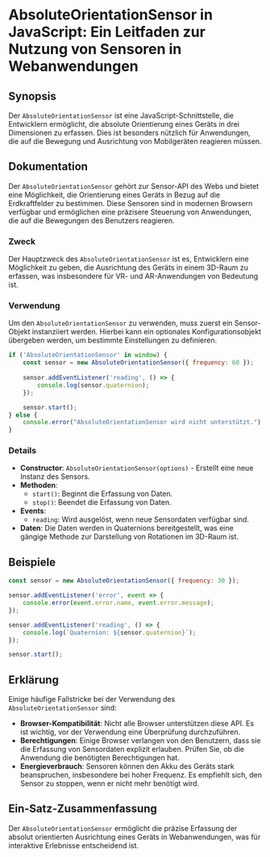 <!--
Meta Description: # AbsoluteOrientationSensor in JavaScript: Ein Leitfaden zur Nutzung von Sensoren in Webanwendungen ## Synopsis Der `AbsoluteOrientationSensor` ist ei...
Meta Keywords: die, absoluteorientationsensor, sensor, von, der
-->

# AbsoluteOrientationSensor in JavaScript: Ein Leitfaden zur Nutzung von Sensoren in Webanwendungen

## Synopsis
Der `AbsoluteOrientationSensor` ist eine JavaScript-Schnittstelle, die Entwicklern ermöglicht, die absolute Orientierung eines Geräts in drei Dimensionen zu erfassen. Dies ist besonders nützlich für Anwendungen, die auf die Bewegung und Ausrichtung von Mobilgeräten reagieren müssen.

## Dokumentation
Der `AbsoluteOrientationSensor` gehört zur Sensor-API des Webs und bietet eine Möglichkeit, die Orientierung eines Geräts in Bezug auf die Erdkraftfelder zu bestimmen. Diese Sensoren sind in modernen Browsern verfügbar und ermöglichen eine präzisere Steuerung von Anwendungen, die auf die Bewegungen des Benutzers reagieren.

### Zweck
Der Hauptzweck des `AbsoluteOrientationSensor` ist es, Entwicklern eine Möglichkeit zu geben, die Ausrichtung des Geräts in einem 3D-Raum zu erfassen, was insbesondere für VR- und AR-Anwendungen von Bedeutung ist.

### Verwendung
Um den `AbsoluteOrientationSensor` zu verwenden, muss zuerst ein Sensor-Objekt instanziiert werden. Hierbei kann ein optionales Konfigurationsobjekt übergeben werden, um bestimmte Einstellungen zu definieren.

```javascript
if ('AbsoluteOrientationSensor' in window) {
    const sensor = new AbsoluteOrientationSensor({ frequency: 60 });
    
    sensor.addEventListener('reading', () => {
        console.log(sensor.quaternion);
    });

    sensor.start();
} else {
    console.error("AbsoluteOrientationSensor wird nicht unterstützt.");
}
```

### Details
- **Constructor**: `AbsoluteOrientationSensor(options)` - Erstellt eine neue Instanz des Sensors.
- **Methoden**:
  - `start()`: Beginnt die Erfassung von Daten.
  - `stop()`: Beendet die Erfassung von Daten.
- **Events**:
  - `reading`: Wird ausgelöst, wenn neue Sensordaten verfügbar sind.
- **Daten**: Die Daten werden in Quaternions bereitgestellt, was eine gängige Methode zur Darstellung von Rotationen im 3D-Raum ist.

## Beispiele
```javascript
const sensor = new AbsoluteOrientationSensor({ frequency: 30 });

sensor.addEventListener('error', event => {
    console.error(event.error.name, event.error.message);
});

sensor.addEventListener('reading', () => {
    console.log(`Quaternion: ${sensor.quaternion}`);
});

sensor.start();
```

## Erklärung
Einige häufige Fallstricke bei der Verwendung des `AbsoluteOrientationSensor` sind:

- **Browser-Kompatibilität**: Nicht alle Browser unterstützen diese API. Es ist wichtig, vor der Verwendung eine Überprüfung durchzuführen.
- **Berechtigungen**: Einige Browser verlangen von den Benutzern, dass sie die Erfassung von Sensordaten explizit erlauben. Prüfen Sie, ob die Anwendung die benötigten Berechtigungen hat.
- **Energieverbrauch**: Sensoren können den Akku des Geräts stark beanspruchen, insbesondere bei hoher Frequenz. Es empfiehlt sich, den Sensor zu stoppen, wenn er nicht mehr benötigt wird.

## Ein-Satz-Zusammenfassung
Der `AbsoluteOrientationSensor` ermöglicht die präzise Erfassung der absolut orientierten Ausrichtung eines Geräts in Webanwendungen, was für interaktive Erlebnisse entscheidend ist.
